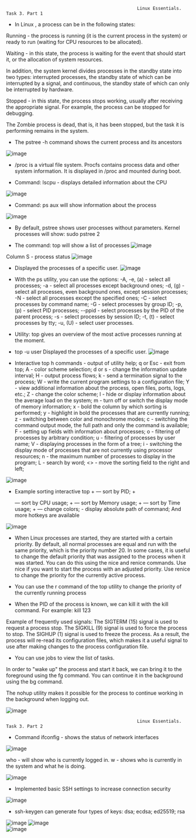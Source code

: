                                                       Linux Essentials. Task 3. Part 1
                                                      
- In Linux , a process can be in the following states:

Running - the process is running (it is the current process in the system) or ready to run (waiting for CPU resources to be allocated).

Waiting - in this state, the process is waiting for the event that should start it, or the allocation of system resources.

In addition, the system kernel divides processes in the standby state into two types: interrupted processes, the standby state of which can be interrupted by a signal, and continuous, the standby state of which can only be interrupted by hardware.

Stopped - in this state, the process stops working, usually after receiving the appropriate signal. For example, the process can be stopped for debugging.

The Zombie process is dead, that is, it has been stopped, but the task it is performing remains in the system.

- The pstree -h command shows the current process and its ancestors

![image](https://github.com/Stiff228/DevOps_online_Kharkiv_2022Q1Q2/blob/main/m4/task%204.3/part1/1.png)

- /proc is a virtual file system. Procfs contains process data and other system information. It is displayed in /proc and mounted during boot.

- Command: lscpu - displays detailed information about the CPU

![image](https://github.com/Stiff228/DevOps_online_Kharkiv_2022Q1Q2/blob/main/m4/task%204.3/part1/2.png)

- Сommand: ps aux   will show information about the process

![image](https://github.com/Stiff228/DevOps_online_Kharkiv_2022Q1Q2/blob/main/m4/task%204.3/part1/3.png)

- By default, pstree shows user processes without parameters. Kernel processes will show: sudo pstree 2

- The command: top will show a list of processes
![image](https://github.com/Stiff228/DevOps_online_Kharkiv_2022Q1Q2/blob/main/m4/task%204.3/part1/5.png)

Column S - process status
![image](https://github.com/Stiff228/DevOps_online_Kharkiv_2022Q1Q2/blob/main/m4/task%204.3/part1/6.png)

- Displayed the processes of a specific user.
![image](https://github.com/Stiff228/DevOps_online_Kharkiv_2022Q1Q2/blob/main/m4/task%204.3/part1/7.png)

- With the ps utility, you can use the options:
-A, -e, (a) - select all processes;
-a - select all processes except background ones;
-d, (g) - select all processes, even background ones, except session processes;
-N - select all processes except the specified ones;
-C - select processes by command name;
-G - select processes by group ID;
-p, (p) - select PID processes;
--ppid - select processes by the PID of the parent process;
-s - select processes by session ID;
-t, (t) - select processes by tty;
-u, (U) - select user processes.

- Utility: top   gives an overview of the most active processes running at the moment.

- top -u user   Displayed the processes of a specific user.
![image](https://github.com/Stiff228/DevOps_online_Kharkiv_2022Q1Q2/blob/main/m4/task%204.3/part1/8.png)

- Interactive top
h commands - output of utility help;
q or Esc - exit from top;
A - color scheme selection;
d or s - change the information update interval;
H - output process flows;
k - send a termination signal to the process;
W - write the current program settings to a configuration file;
Y - view additional information about the process, open files, ports, logs, etc.;
Z - change the color scheme;
l - hide or display information about the average load on the system;
m - turn off or switch the display mode of memory information;
x - bold the column by which sorting is performed;
y - highlight in bold the processes that are currently running;
z - switching between color and monochrome modes;
c - switching the command output mode, the full path and only the command is available;
F - setting up fields with information about processes;
o - filtering of processes by arbitrary condition;
u - filtering of processes by user name;
V - displaying processes in the form of a tree;
i - switching the display mode of processes that are not currently using processor resources;
n - the maximum number of processes to display in the program;
L - search by word;
<> - move the sorting field to the right and left;

![image](https://github.com/Stiff228/DevOps_online_Kharkiv_2022Q1Q2/blob/main/m4/task%204.3/part1/9.png)

- Example sorting interactive top
<Shift>+<N> — sort by PID;
<Shift>+<P> — sort by CPU usage;
<Shift>+<M> — sort by Memory usage;
<Shift>+<T> — sort by Time usage;
<Shift>+<Z> — change colors;
<c> - display absolute path of command;
And more hotkeys are available
  
![image](https://github.com/Stiff228/DevOps_online_Kharkiv_2022Q1Q2/blob/main/m4/task%204.3/part1/10.png)

- When Linux processes are started, they are started with a certain priority. By default, all normal processes are equal and run with the same priority, which is
the priority number 20. In some cases, it is useful to change the default priority that was assigned to the process when it was started. You can do this using the nice and renice commands. Use nice if you want to start the process with an adjusted priority. Use renice to change the priority for the currently active process. 
  
- You can use the r command of the top utility to change the priority of the currently running process
  
- When the PID of the process is known, we can kill it with the kill command. For example: kill 123

Example of frequently used signals:
The SIGTERM (15) signal is used to request a process stop.
The SIGKILL (9) signal is used to force the process to stop.
The SIGHUP (1) signal is used to freeze the process. As a result, the process will re-read its configuration files, which makes it a useful signal to use after making changes to the process configuration file.
  
- You can use jobs to view the list of tasks.

In order to "wake up" the process and start it back, we can bring it to the foreground using the fg command.
You can continue it in the background using the bg command.
  
The nohup utility makes it possible for the process to continue working in the background when logging out.
  
![image](https://github.com/Stiff228/DevOps_online_Kharkiv_2022Q1Q2/blob/main/m4/task%204.3/part1/11.png)

                                                      Linux Essentials. Task 3. Part 2
  
- Command ifconfig - shows the status of network interfaces
  
![image](https://github.com/Stiff228/DevOps_online_Kharkiv_2022Q1Q2/blob/main/m4/task%204.3/part2/1.png)
  
who - will show who is currently logged in.
w - shows who is currently in the system and what he is doing.
  
![image](https://github.com/Stiff228/DevOps_online_Kharkiv_2022Q1Q2/blob/main/m4/task%204.3/part2/3.png)
  
- Implemented basic SSH settings to increase connection security
  
![image](https://github.com/Stiff228/DevOps_online_Kharkiv_2022Q1Q2/blob/main/m4/task%204.3/part2/4.png)
  
- ssh-keygen can generate four types of keys: dsa; ecdsa; ed25519; rsa
  
![image](https://github.com/Stiff228/DevOps_online_Kharkiv_2022Q1Q2/blob/main/m4/task%204.3/part2/5.png)
![image](https://github.com/Stiff228/DevOps_online_Kharkiv_2022Q1Q2/blob/main/m4/task%204.3/part2/6.png)  
![image](https://github.com/Stiff228/DevOps_online_Kharkiv_2022Q1Q2/blob/main/m4/task%204.3/part2/7.png)  
  
  

